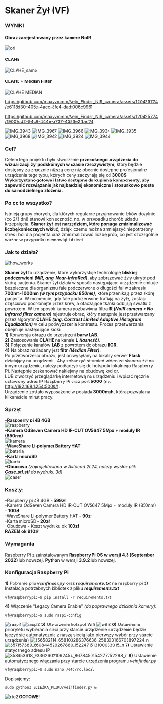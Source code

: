 # Skaner Żył (VF)
### WYNIKI
#### Obraz zarejestrowany przez kamere NoIR
![ori](https://user-images.githubusercontent.com/120425774/219521156-9f1e4441-8b21-4a45-9fe9-f68e8397a692.jpg)
#### CLAHE
![CLAHE_samo](https://user-images.githubusercontent.com/120425774/219521268-9f01fa3c-147e-4599-993e-a9984521db71.jpg)
#### CLAHE + Median Filter
![CLAHE MEDIAN](https://user-images.githubusercontent.com/120425774/219521323-53cdf4f9-16bd-412f-8ff5-160d1b7c01ad.jpg)



https://github.com/maxyymmm/Vein_Finder_NIR_camera/assets/120425774/e6118d30-405e-4acc-8fe4-dadf006c9961


https://github.com/maxyymmm/Vein_Finder_NIR_camera/assets/120425774/f9007cd2-94c9-444e-a737-4586e2fbef74




![IMG_3943](https://github.com/maxyymmm/Vein_Finder_NIR_camera/assets/120425774/4bb40ecc-bddd-4162-85d8-aa9c357c2cc0)
![IMG_3967](https://github.com/maxyymmm/Vein_Finder_NIR_camera/assets/120425774/a94b1ef2-6fe1-4d4b-b0e7-1062c13fda35)
![IMG_3966](https://github.com/maxyymmm/Vein_Finder_NIR_camera/assets/120425774/fdf7836a-3201-4026-86aa-58aa66711463)
![IMG_3934](https://github.com/maxyymmm/Vein_Finder_NIR_camera/assets/120425774/54cb7e86-337c-464c-8b67-39fff949aa32)
![IMG_3935](https://github.com/maxyymmm/Vein_Finder_NIR_camera/assets/120425774/5c358f75-2281-4b6e-bf50-e1683b1b8d12)
![IMG_3968](https://github.com/maxyymmm/Vein_Finder_NIR_camera/assets/120425774/ebc6b44f-d4dd-423a-a30d-b14be451522f)
![IMG_3942](https://github.com/maxyymmm/Vein_Finder_NIR_camera/assets/120425774/9d718d83-160a-46a9-937c-891f6c2ef3b4)
![IMG_3924](https://github.com/maxyymmm/Vein_Finder_NIR_camera/assets/120425774/71a12c79-befc-4bad-bccc-51676bb44ec6)
![IMG_3944](https://github.com/maxyymmm/Vein_Finder_NIR_camera/assets/120425774/8fc68709-9a70-4c9f-8a74-6e2d0ee2bee9)






### Cel?
Celem tego projektu było stworzenie **przenośnego urządzenia do wizualizacji żył podskórnych w czasie rzeczywistym**, który będzie dostępny za znacznie niższą cenę niż obecnie dostępne profesjonalne urządzenia tego typu, których ceny zaczynają się od **3000$**. **Wykorzystano gotowe i łatwo dostępne do kupienia komponenty, aby zapewnić rozwiązanie jak najbardziej ekonomiczne i stosunkowo proste do samodzielnego złożenia.**
### Po co to wszystko?
Istnieją grupy chorych, dla których regularne przyjmowanie leków dożylnie (co 2/3 dni) stanowi konieczność, np. w przypadku chorób układu krzepnięcia. **Skaner żył jest narzędziem, które pomaga zminimalizować liczbę koniecznych wkłuć**, dzięki czemu można zmniejszyć niepotrzebny stres i ból dla pacjenta oraz zminimalizować liczbę prób, co jest szczególnie ważne w przypadku niemowląt i dzieci.
### Jak to działa?
![how_works](https://user-images.githubusercontent.com/120425774/219519729-e103330e-1e00-4065-a052-114915c339bf.png)

**Skaner żył** to urządzenie, które wykorzystuje technologię **bliskiej podczerwieni _(NIR, ang. Near-InfraRed)_**, aby zobrazować żyły ukryte pod skórą pacjenta. 
Skaner żył działa w sposób następujący: urządzenie emituje bezpieczne dla organizmu fale podczerwone o długości fal w zakresie **700nm-1000nm _(w tym przypadku 850nm)_**, które przenikają przez skórę pacjenta. W momencie, gdy fale podczerwone trafiają na żyłę, zostają częściowo pochłonięte przez krew, a otaczające tkanki odbijają światło z powrotem.
W ten sposób kamera pozbawiona filtra **IR _(NoIR camera = No Infrared filter camera)_** rejestruje obraz, który następnie jest przetwarzany przez algorytm **CLAHE _(ang. Contrast Limited Adaptive Histogram Equalization)_** w celu podwyższenia kontrastu. 
Proces przetwarzania obejmuje następujące kroki: <br>
**1)** Konwersja obrazu do przestrzeni **barw LAB**.<br>
**2)** Zastosowanie **CLAHE** na kanale **L** **_(jasność)_**.<br>
**3)** Połączenie kanałów **LAB** z powrotem do obrazu **BGR**.<br>
**4)** Na obraz nakładany jest **filtr** **_(Median Filter)_**.<br>
Po przetworzeniu obrazu, jest on wysyłany na lokalny serwer **Flask** działający na urządzeniu. Aby zobaczyć strumień wideo ze skanera żył na innym urządzeniu, należy podłączyć się do hotspotu lokalnego Raspberry Pi. Następnie zeskanować naklejony na obudowę kod qr. <br>
LUB otworzyć przeglądarkę internetową na urządzeniu i wpisać ręcznie ustawiony adres IP Raspberry Pi oraz port **5000** (np. http://192.168.1.254:5000/). <br>
Urządzenie zostało wyposażone w posiada **3000mah**, która pozwala na kilkanaście minut pracy.

### Sprzęt
**-Raspberry pi 4B 4GB**<br>
![raspberry](https://user-images.githubusercontent.com/120425774/219519043-36ef3765-eb90-4844-9529-c078ed58def6.jpg)<br>
**-Kamera OdSeven Camera HD IR-CUT OV5647 5Mpx + moduły IR (850nm)** <br>
![kamera](https://user-images.githubusercontent.com/120425774/219519215-5b22be91-8f97-4141-aab5-ef4c1bae8114.jpg)<br>
**-WaveShare Li-polymer Battery HAT** <br>
![bateria](https://github.com/maxyymmm/Vein_Finder_NIR_camera/assets/120425774/7badb618-1665-44c1-9f1f-cbea8764bc78)<br>
**-Karta microSD** <br>
![karta](https://github.com/maxyymmm/Vein_Finder_NIR_camera/assets/120425774/8f0bd16a-ce50-422c-904e-543d0d7a3185)<br>
**-Obudowa** _(zaprojektowana w Autocad 2024, należy wysłać plik **Case_stl.stl** do wydruku 3d)_ <br>
![caser](https://github.com/maxyymmm/Vein_Finder_NIR_camera/assets/120425774/b5f1bbe0-2185-49ea-93d2-5db69a813369)
<br>

### Koszty:
-Raspberry pi 4B 4GB - **599zł** <br>
-Kamera OdSeven Camera HD IR-CUT OV5647 5Mpx + moduły IR (850nm) - **100zł** <br>
-WaveShare Li-polymer Battery HAT - **90zł** <br>
-Karta microSD - **20zł** <br>
-Obudowa - Koszt wydruku ok **100zł** <br>
**RAZEM ok 910zł**

### Wymagania
Raspberry Pi z zainstalowanym **Raspberry Pi OS w wersji 4.3 (September 2022)** lub nowszej.
**Python** w wersji **3.9.2** lub nowszej.

### Konfiguracja Raspberry Pi
**1)** Pobranie pliu _**veinfinder.py**_ oraz _**requirements.txt**_ na raspberry pi
**2)** Instalacja potrzebnych bibliotek z pliku _**requirements.txt**_

```console
vf@raspberrypi:~$ pip install -r requirements.txt
```
**4)** Włączenie "Legacy Camera Enable" _(do poprawnego działania kamery)_:
```console
vf@raspberrypi:~$ sudo raspi-config
```
![raspi1](https://github.com/maxyymmm/Vein_Finder_NIR_camera/assets/120425774/5e73c265-1815-4603-b06f-4b85b63463dd)
![raspi2](https://github.com/maxyymmm/Vein_Finder_NIR_camera/assets/120425774/3534fcf2-035f-4327-8576-b97477de719e)
**5)** Utworzenie hotspot Wifi
![wifi2](https://github.com/maxyymmm/Vein_Finder_NIR_camera/assets/120425774/7b26dd16-d31b-4e4e-ac30-df37cba40614)
**6)** Ustawienie priorytetu wybierania sieci przy starcie urządzenie (urządzenie będzie łączyć się automatycznie z naszą siecią jako pierwszy wybór przy starcie urządzenia)
![356582114_658103286376636_258303166703897224_n](https://github.com/maxyymmm/Vein_Finder_NIR_camera/assets/120425774/eea4dcd2-d3bb-428d-b232-ea2b2d729b20)
![357157389_660844529267880_1522471513100033015_n](https://github.com/maxyymmm/Vein_Finder_NIR_camera/assets/120425774/09969ced-c56b-499a-8d47-dad4aed6b909)
**7)** Ustawienie statycznego adresu IP
![358653618_933626021062454_8678450154277752298_n](https://github.com/maxyymmm/Vein_Finder_NIR_camera/assets/120425774/131d3b6f-fb84-4fbf-8084-a24947c43ad7)
**8)** Ustawienie automatycznego włączania przy starcie urządzenia programu _veinfinder.py_
```console
vf@raspberrypi:~$ sudo nano /etc/rc.local
```
Dopisujemy: 
```console
sudo python3 SCIEŻKA_PLIKU/veinfinder.py &
```
![rtc2](https://github.com/maxyymmm/Vein_Finder_NIR_camera/assets/120425774/ebbde9b5-2d02-49a1-b965-127ef5896980)
**GOTOWE!**


   
   


